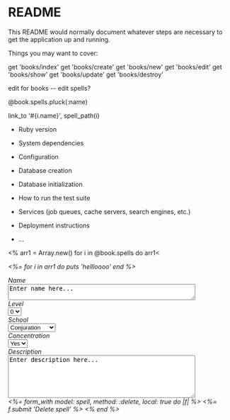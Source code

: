 # README

This README would normally document whatever steps are necessary to get the
application up and running.

Things you may want to cover:


  get 'books/index'
  get 'books/create'
  get 'books/new'
  get 'books/edit'
  get 'books/show'
  get 'books/update'
  get 'books/destroy'
  
  edit for books -- edit spells?      

@book.spells.pluck(:name)

link_to '#{i.name}', spell_path(i)
* Ruby version

* System dependencies

* Configuration

* Database creation

* Database initialization

* How to run the test suite

* Services (job queues, cache servers, search engines, etc.)

* Deployment instructions

* ...


<p> <% arr1 = Array.new()
    for i in @book.spells do 
        arr1<<i 
        end
        %> </p>
<p>
    <%= for i in arr1 do
        puts 'hellloooo'
        end
        %>
</p>
    
    
    
    
  <div class="field">
  <label class="label">Name</label>
  <div class="control">
    <textarea rows="2" cols="50" maxlength="70">
Enter name here...
    </textarea>
  </div>
  </div>

  <div class="field">
      <label class="label">Level</label>
      <div class="control">
        <div class="select">
          <select>
            <option>0</option>
            <option>1</option>
            <option>2</option>
            <option>3</option>
            <option>4</option>
            <option>5</option>
            <option>6</option>
            <option>7</option>
            <option>8</option>
            <option>9</option>
          </select>
        </div>
      </div>
   </div>  

   <div class="field">
      <label class="label">School</label>
      <div class="control">
        <div class="select">
          <select>
            <option>Conjuration</option>
            <option>Necromancy</option>
            <option>Evocation</option>
            <option>Abjuration</option>
            <option>Transmutation</option>
            <option>Divination</option>
            <option>Enchantment</option>
            <option>Illusion</option>
          </select>
        </div>
      </div>
    </div>  

  <div class="field">
      <label class="label">Concentration</label>
      <div class="control">
        <div class="select">
          <select>
            <option>Yes</option>
            <option>No</option>
          </select>
        </div>
      </div>
  </div> 

  <div class="field">
  <label class="label">Description</label>
  <div class="control">
    <textarea rows="6" cols="50" maxlength="4096">
Enter description here...
    </textarea>
  </div>
  </div>

   <td>
    <%= form_with model: spell, method: :delete, local: true do |f| %>
    <%= f.submit 'Delete spell' %>
    <% end %>
  </td>

